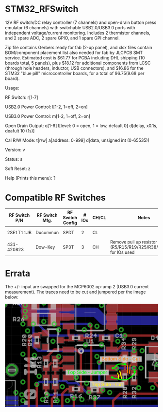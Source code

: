 # STM32_RFSwitch
12V RF switch/DC relay controller (7 channels) and open-drain button press emulator (6 channels) with switchable USB2.0/USB3.0 ports with independent voltage/current monitoring. Includes 2 thermistor channels, and 2 spare ADC, 2 spare GPIO, and 1 spare GPI channel.

Zip file contains Gerbers ready for fab (2-up panel), and xlsx files contain BOM/component placement list also needed for fab by JLCPCB SMT service. Estimated cost is $61.77 for PCBA including DHL shipping (10 boards total, 5 panels), plus $18.12 for additional components from LCSC (through hole headers, inductor, USB connectors), and $16.86 for the STM32 "blue pill" microcontroller boards, for a total of $96.75 ($9.68 per board).

Usage:

RF Switch: r[1-7]

USB2.0 Power Control: l[1-2, 1=off, 2=on]

USB3.0 Power Control:  m[1-2, 1=off, 2=on]

Open Drain Output: o[1-6] l[level: 0 = open, 1 = low, default 0] d[delay, x0.1s, deafult 10 (1s)]

Cal R/W Mode: t[r/w] a[address: 0-999] d[data, unsigned int (0-65535)]

Version: v

Status: s

Soft Reset: z

Help (Prints this menu): ?

# Compatible RF Switches

| RF Switch P/N | RF Switch Mfg. | RF Switch Config | # IOs | CH/CL | Notes                                                             | RF Switch Datasheet                                                                        | Approx. Price         |
|---------------|----------------|------------------|-------|-------|-------------------------------------------------------------------|--------------------------------------------------------------------------------------------|-----------------------|
| 2SE1T11JB     | Ducommun       | SPDT             | 2     | CL    |                                                                   | https://www.ducommun.com/pdf/mwcat/2s.pdf                                                  | $18.75-20             |
| 431-420823    | Dow-Key        | SP3T             | 3     | CH    | Remove pull up resistor (R5/R15/R19/R25/R38/R47/R55) for IOs used | https://www.dowkey.com/wp-content/uploads/2015/06/_plk49_1_431461_Latching_CatalogPage.pdf | ~$36 (similar models) |

# Errata
The +/- input are swapped for the MCP6002 op-amp 2 (USB3.0 current measurement). The traces need to be cut and jumpered per the image below:

![HW Fix for v1.0](/v1p0_errata_fix.png)
